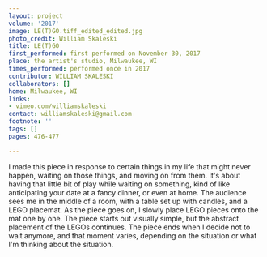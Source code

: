 ```yaml
---
layout: project
volume: '2017'
image: LE(T)GO.tiff_edited_edited.jpg
photo_credit: William Skaleski
title: LE(T)GO
first_performed: first performed on November 30, 2017
place: the artist's studio, Milwaukee, WI
times_performed: performed once in 2017
contributor: WILLIAM SKALESKI
collaborators: []
home: Milwaukee, WI
links:
- vimeo.com/williamskaleski
contact: williamskaleski@gmail.com
footnote: ''
tags: []
pages: 476-477

---
```


I made this piece in response to certain things in my life that might never happen, waiting on those things, and moving on from them. It's about having that little bit of play while waiting on something, kind of like anticipating your date at a fancy dinner, or even at home. The audience sees me in the middle of a room, with a table set up with candles, and a LEGO placemat. As the piece goes on, I slowly place LEGO pieces onto the mat one by one. The piece starts out visually simple, but the abstract placement of the LEGOs continues. The piece ends when I decide not to wait anymore, and that moment varies, depending on the situation or what I'm thinking about the situation.
